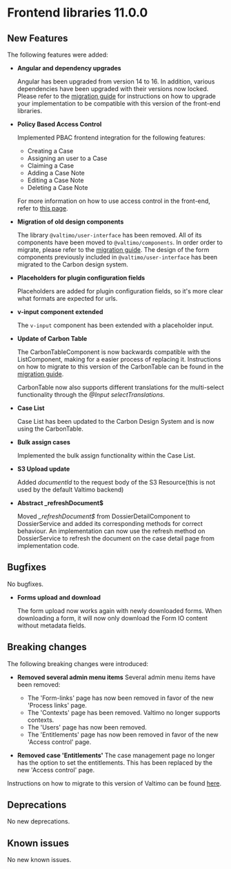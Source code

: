 # Frontend libraries 11.0.0

## New Features

The following features were added:

* **Angular and dependency upgrades**

  Angular has been upgraded from version 14 to 16. In addition, various dependencies have been upgraded with their
  versions now locked. Please refer to the [migration guide](./migration.md) for instructions on how to upgrade your
  implementation to be compatible with this version of the front-end libraries.

* **Policy Based Access Control**
  
  Implemented PBAC frontend integration for the following features:
  - Creating a Case
  - Assigning an user to a Case
  - Claiming a Case
  - Adding a Case Note
  - Editing a Case Note
  - Deleting a Case Note

  For more information on how to use access control in the front-end, refer to [this page](/using-valtimo/access-control/frontend-access-control.md).

* **Migration of old design components**

  The library `@valtimo/user-interface` has been removed. All of its components have been moved to `@valtimo/components`.
  In order order to migrate, please refer to the [migration guide](./migration.md). The design of the form components
  previously included in `@valtimo/user-interface` has been migrated to the Carbon design system.

* **Placeholders for plugin configuration fields**

  Placeholders are added for plugin configuration fields, so it's more clear what formats are expected for urls.

* **v-input component extended**

  The `v-input` component has been extended with a placeholder input.

* **Update of Carbon Table**

  The CarbonTableComponent is now backwards compatible with the ListComponent, making for a easier process of replacing it. Instructions on how to migrate to this version of the CarbonTable can be found in the [migration guide](./migration.md).

  CarbonTable now also supports different translations for the multi-select functionality through the *@Input selectTranslations*.

* **Case List**

  Case List has been updated to the Carbon Design System and is now using the CarbonTable.

* **Bulk assign cases**

  Implemented the bulk assign functionality within the Case List.

* **S3 Upload update**

  Added *documentId* to the request body of the S3 Resource(this is not used by the default Valtimo backend)

* **Abstract _refreshDocument$**

  Moved *_refreshDocument$* from DossierDetailComponent to DossierService and added its corresponding methods for correct behaviour. An implementation can now use the refresh method on DossierService to refresh the document on the case detail page from implementation code.
  
## Bugfixes

No bugfixes.

* **Forms upload and download**

  The form upload now works again with newly downloaded forms. When downloading a form, it will now only download the
  Form IO content without metadata fields.

## Breaking changes

The following breaking changes were introduced:

* **Removed several admin menu items**
  Several admin menu items have been removed:
  - The 'Form-links' page has now been removed in favor of the new 'Process links' page.
  - The 'Contexts' page has been removed. Valtimo no longer supports contexts.
  - The 'Users' page has now been removed.
  - The 'Entitlements' page has now been removed in favor of the new 'Access control' page.

* **Removed case 'Entitlements'**
  The case management page no longer has the option to set the entitlements. This has been replaced by the new 'Access
  control' page.

Instructions on how to migrate to this version of Valtimo can be found [here](migration.md).

## Deprecations

No new deprecations.

## Known issues

No new known issues.
